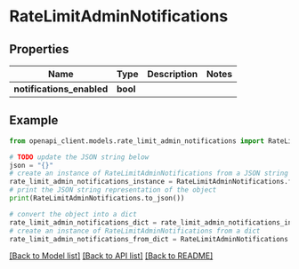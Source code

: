 # RateLimitAdminNotifications



## Properties

Name | Type | Description | Notes
------------ | ------------- | ------------- | -------------
**notifications_enabled** | **bool** |  | 

## Example

```python
from openapi_client.models.rate_limit_admin_notifications import RateLimitAdminNotifications

# TODO update the JSON string below
json = "{}"
# create an instance of RateLimitAdminNotifications from a JSON string
rate_limit_admin_notifications_instance = RateLimitAdminNotifications.from_json(json)
# print the JSON string representation of the object
print(RateLimitAdminNotifications.to_json())

# convert the object into a dict
rate_limit_admin_notifications_dict = rate_limit_admin_notifications_instance.to_dict()
# create an instance of RateLimitAdminNotifications from a dict
rate_limit_admin_notifications_from_dict = RateLimitAdminNotifications.from_dict(rate_limit_admin_notifications_dict)
```
[[Back to Model list]](../README.md#documentation-for-models) [[Back to API list]](../README.md#documentation-for-api-endpoints) [[Back to README]](../README.md)


